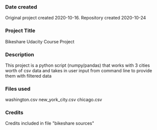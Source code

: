 ### Date created
Original project created 2020-10-16. Repository created 2020-10-24

### Project Title
Bikeshare Udacity Course Project

### Description
This project is a python script (numpy/pandas) that works with 3 cities worth of csv data and takes in user input from command line to provide them with filtered data

### Files used
washington.csv
new_york_city.csv
chicago.csv

### Credits
Credits included in file "bikeshare sources"
